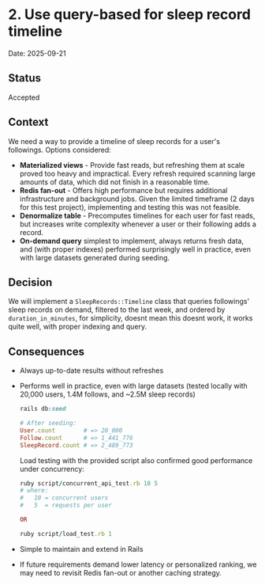 # 2. Use query-based for sleep record timeline

Date: 2025-09-21

## Status

Accepted

## Context

We need a way to provide a timeline of sleep records for a user's followings.
Options considered:
- **Materialized views** - Provide fast reads, but refreshing them at scale proved too heavy and impractical. Every refresh required scanning large amounts of data, which did not finish in a reasonable time.
- **Redis fan-out** - Offers high performance but requires additional infrastructure and background jobs. Given the limited timeframe (2 days for this test project), implementing and testing this was not feasible.
- **Denormalize table** - Precomputes timelines for each user for fast reads, but increases write complexity whenever a user or their following adds a record.
- **On-demand query** simplest to implement, always returns fresh data, and (with proper indexes) performed surprisingly well in practice, even with large datasets generated during seeding.


## Decision

We will implement a `SleepRecords::Timeline` class that queries followings' sleep records
on demand, filtered to the last week, and ordered by `duration_in_minutes`, for simplicity, doesnt mean this doesnt work, it works quite well, with proper indexing and query.

## Consequences

- Always up-to-date results without refreshes
- Performs well in practice, even with large datasets (tested locally with 20,000 users, 1.4M follows, and ~2.5M sleep records)
  ```ruby
  rails db:seed

  # After seeding:
  User.count        # => 20_000
  Follow.count      # => 1_441_776
  SleepRecord.count # => 2_489_773
  ```

  Load testing with the provided script also confirmed good performance under concurrency:

  ```ruby
  ruby script/concurrent_api_test.rb 10 5
  # where:
  #   10 = concurrent users
  #   5  = requests per user

  OR

  ruby script/load_test.rb 1
  ```
- Simple to maintain and extend in Rails
- If future requirements demand lower latency or personalized ranking, we may need to revisit Redis fan-out or another caching strategy.